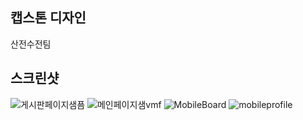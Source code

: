 ## 캡스톤 디자인
산전수전팀 

## 스크린샷
![게시판페이지샘픔](https://github.com/sanjeonsujeon/frontEnd/assets/100178817/a8383e15-6631-441a-b742-9a2fb02e2d66)
![메인페이지샘vmf](https://github.com/sanjeonsujeon/frontEnd/assets/100178817/2db76bc2-bcb2-4ca1-9aa7-0164881f44bd)
![MobileBoard](https://github.com/sanjeonsujeon/frontEnd/assets/100178817/edfd675f-0509-48f5-8770-6890255b62d4)
![mobileprofile](https://github.com/sanjeonsujeon/frontEnd/assets/100178817/f7d02904-dd0a-4800-85a0-aef80d75bcdb)
